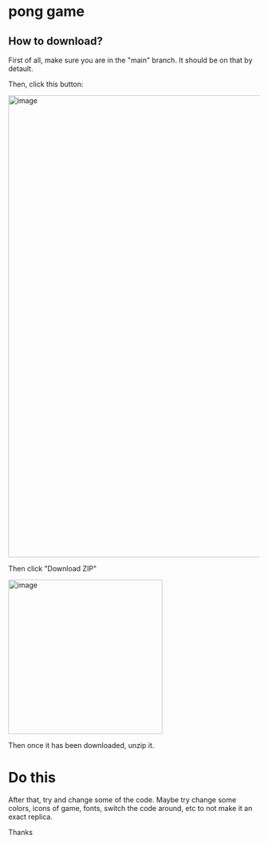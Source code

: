 # pong game

## How to download?

First of all, make sure you are in the "main" branch. It should be on that by detault.

Then, click this button:

<img width="925" alt="image" src="https://github.com/Pinkk-Flag/Classic-Snake-Visual-Basic-Game/assets/91942071/411f2b02-eed3-4795-bb92-576c719da3e2">

Then click "Download ZIP"

<img width="309" alt="image" src="https://github.com/Pinkk-Flag/Classic-Snake-Visual-Basic-Game/assets/91942071/5b489d7d-cbec-4865-8e8f-69254002aaf3">

Then once it has been downloaded, unzip it. 

# Do this
After that, try and change some of the code. 
Maybe try change some colors, icons of game, fonts, switch the code around, etc to not make it an exact replica. 

Thanks

